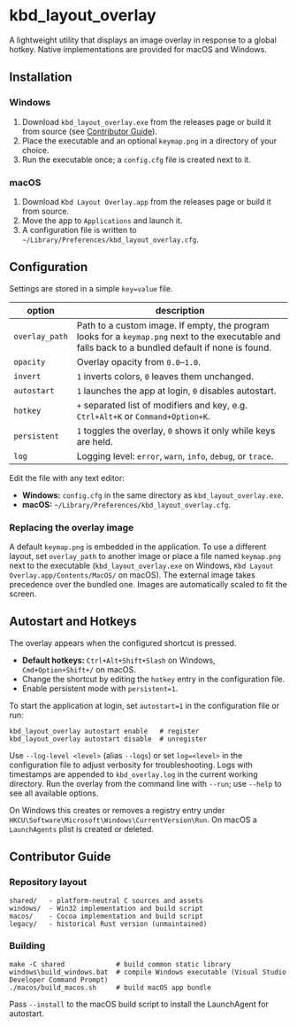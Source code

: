 # kbd_layout_overlay

A lightweight utility that displays an image overlay in response to a global hotkey. Native implementations are provided for macOS and Windows.

## Installation

### Windows
1. Download `kbd_layout_overlay.exe` from the releases page or build it from source (see [Contributor Guide](#contributor-guide)).
2. Place the executable and an optional `keymap.png` in a directory of your choice.
3. Run the executable once; a `config.cfg` file is created next to it.

### macOS
1. Download `Kbd Layout Overlay.app` from the releases page or build it from source.
2. Move the app to `Applications` and launch it.
3. A configuration file is written to `~/Library/Preferences/kbd_layout_overlay.cfg`.

## Configuration

Settings are stored in a simple `key=value` file.

| option        | description |
|---------------|-------------|
| `overlay_path`| Path to a custom image. If empty, the program looks for a `keymap.png` next to the executable and falls back to a bundled default if none is found. |
| `opacity`     | Overlay opacity from `0.0`–`1.0`. |
| `invert`      | `1` inverts colors, `0` leaves them unchanged. |
| `autostart`   | `1` launches the app at login, `0` disables autostart. |
| `hotkey`      | `+` separated list of modifiers and key, e.g. `Ctrl+Alt+K` or `Command+Option+K`. |
| `persistent`  | `1` toggles the overlay, `0` shows it only while keys are held. |
| `log`         | Logging level: `error`, `warn`, `info`, `debug`, or `trace`. |

Edit the file with any text editor:

- **Windows:** `config.cfg` in the same directory as `kbd_layout_overlay.exe`.
- **macOS:** `~/Library/Preferences/kbd_layout_overlay.cfg`.

### Replacing the overlay image

A default `keymap.png` is embedded in the application. To use a different layout, set `overlay_path` to another image or place a file named `keymap.png` next to the executable (`kbd_layout_overlay.exe` on Windows, `Kbd Layout Overlay.app/Contents/MacOS/` on macOS). The external image takes precedence over the bundled one. Images are automatically scaled to fit the screen.

## Autostart and Hotkeys

The overlay appears when the configured shortcut is pressed.

- **Default hotkeys:** `Ctrl+Alt+Shift+Slash` on Windows, `Cmd+Option+Shift+/` on macOS.
- Change the shortcut by editing the `hotkey` entry in the configuration file.
- Enable persistent mode with `persistent=1`.

To start the application at login, set `autostart=1` in the configuration file or run:

```
kbd_layout_overlay autostart enable   # register
kbd_layout_overlay autostart disable  # unregister
```

Use `--log-level <level>` (alias `--logs`) or set `log=<level>` in the configuration file to adjust verbosity for troubleshooting.
Logs with timestamps are appended to `kbd_overlay.log` in the current working directory.
Run the overlay from the command line with `--run`; use `--help` to see all available options.

On Windows this creates or removes a registry entry under `HKCU\Software\Microsoft\Windows\CurrentVersion\Run`. On macOS a `LaunchAgents` plist is created or deleted.

## Contributor Guide

### Repository layout

```
shared/   - platform-neutral C sources and assets
windows/  - Win32 implementation and build script
macos/    - Cocoa implementation and build script
legacy/   - historical Rust version (unmaintained)
```

### Building

```
make -C shared             # build common static library
windows\build_windows.bat  # compile Windows executable (Visual Studio Developer Command Prompt)
./macos/build_macos.sh     # build macOS app bundle
```

Pass `--install` to the macOS build script to install the LaunchAgent for autostart.
